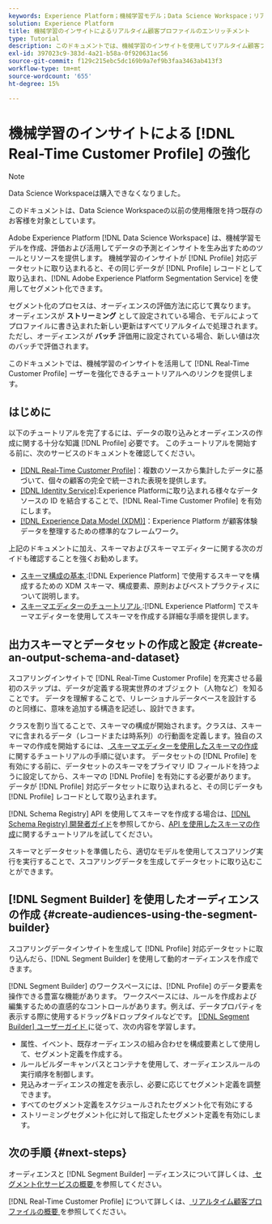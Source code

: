```yaml
---
keywords: Experience Platform；機械学習モデル；Data Science Workspace；リアルタイム顧客プロファイル；人気のトピック；機械学習のインサイト
solution: Experience Platform
title: 機械学習のインサイトによるリアルタイム顧客プロファイルのエンリッチメント
type: Tutorial
description: このドキュメントでは、機械学習のインサイトを使用してリアルタイム顧客プロファイルを強化する方法に関するガイドを提供します。
exl-id: 397023c9-383d-4a21-b58a-0f920631ac56
source-git-commit: f129c215ebc5dc169b9a7ef9b3faa3463ab413f3
workflow-type: tm+mt
source-wordcount: '655'
ht-degree: 15%

---
```


# 機械学習のインサイトによる [!DNL Real-Time Customer Profile] の強化

>[!NOTE]
>
>Data Science Workspaceは購入できなくなりました。
>
>このドキュメントは、Data Science Workspaceの以前の使用権限を持つ既存のお客様を対象としています。

Adobe Experience Platform [!DNL Data Science Workspace] は、機械学習モデルを作成、評価および活用してデータの予測とインサイトを生み出すためのツールとリソースを提供します。 機械学習のインサイトが [!DNL Profile] 対応データセットに取り込まれると、その同じデータが [!DNL Profile] レコードとして取り込まれ、[!DNL Adobe Experience Platform Segmentation Service] を使用してセグメント化できます。

セグメント化のプロセスは、オーディエンスの評価方法に応じて異なります。 オーディエンスが **ストリーミング** として設定されている場合、モデルによってプロファイルに書き込まれた新しい更新はすべてリアルタイムで処理されます。 ただし、オーディエンスが **バッチ** 評価用に設定されている場合、新しい値は次のバッチで評価されます。

このドキュメントでは、機械学習のインサイトを活用して [!DNL Real-Time Customer Profile] ーザーを強化できるチュートリアルへのリンクを提供します。

## はじめに

以下のチュートリアルを完了するには、データの取り込みとオーディエンスの作成に関する十分な知識 [!DNL Profile] 必要です。 このチュートリアルを開始する前に、次のサービスのドキュメントを確認してください。

- [[!DNL Real-Time Customer Profile]](../../profile/home.md)：複数のソースから集計したデータに基づいて、個々の顧客の完全で統一された表現を提供します。
- [[!DNL Identity Service]](../../identity-service/home.md):Experience Platformに取り込まれる様々なデータソースの ID を結合することで、[!DNL Real-Time Customer Profile] を有効にします。
- [[!DNL Experience Data Model (XDM)]](../../xdm/home.md)：Experience Platform が顧客体験データを整理するための標準的なフレームワーク。

上記のドキュメントに加え、スキーマおよびスキーマエディターに関する次のガイドも確認することを強くお勧めします。

- [ スキーマ構成の基本 ](../../xdm/schema/composition.md):[!DNL Experience Platform] で使用するスキーマを構成するための XDM スキーマ、構成要素、原則およびベストプラクティスについて説明します。
- [ スキーマエディターのチュートリアル ](../../xdm/tutorials/create-schema-ui.md):[!DNL Experience Platform] でスキーマエディターを使用してスキーマを作成する詳細な手順を提供します。

## 出力スキーマとデータセットの作成と設定 {#create-an-output-schema-and-dataset}

スコアリングインサイトで [!DNL Real-Time Customer Profile] を充実させる最初のステップは、データが定義する現実世界のオブジェクト（人物など）を知ることです。 データを理解することで、リレーショナルデータベースを設計するのと同様に、意味を追加する構造を記述し、設計できます。

クラスを割り当てることで、スキーマの構成が開始されます。クラスは、スキーマに含まれるデータ（レコードまたは時系列）の行動面を定義します。独自のスキーマの作成を開始するには、[ スキーマエディターを使用したスキーマの作成 ](../../xdm/tutorials/create-schema-ui.md) に関するチュートリアルの手順に従います。 データセットの [!DNL Profile] を有効にする前に、データセットのスキーマをプライマリ ID フィールドを持つように設定してから、スキーマの [!DNL Profile] を有効にする必要があります。 データが [!DNL Profile] 対応データセットに取り込まれると、その同じデータも [!DNL Profile] レコードとして取り込まれます。

[!DNL Schema Registry] API を使用してスキーマを作成する場合は、[[!DNL Schema Registry] 開発者ガイド](../../xdm/api/getting-started.md)を参照してから、[API を使用したスキーマの作成](../../xdm/tutorials/create-schema-api.md)に関するチュートリアルを試してください。

スキーマとデータセットを準備したら、適切なモデルを使用してスコアリング実行を実行することで、スコアリングデータを生成してデータセットに取り込むことができます。

## [!DNL Segment Builder] を使用したオーディエンスの作成 {#create-audiences-using-the-segment-builder}

スコアリングデータインサイトを生成して [!DNL Profile] 対応データセットに取り込んだら、[!DNL Segment Builder] を使用して動的オーディエンスを作成できます。

[!DNL Segment Builder] のワークスペースには、[!DNL Profile] のデータ要素を操作できる豊富な機能があります。 ワークスペースには、ルールを作成および編集するための直感的なコントロールがあります。例えば、データプロパティを表示する際に使用するドラッグ&amp;ドロップタイルなどです。 [[!DNL Segment Builder]  ユーザーガイド ](../../segmentation/ui/segment-builder.md) に従って、次の内容を学習します。

- 属性、イベント、既存オーディエンスの組み合わせを構成要素として使用して、セグメント定義を作成する。
- ルールビルダーキャンバスとコンテナを使用して、オーディエンスルールの実行順序を制御します。
- 見込みオーディエンスの推定を表示し、必要に応じてセグメント定義を調整できます。
- すべてのセグメント定義をスケジュールされたセグメント化で有効にする
- ストリーミングセグメント化に対して指定したセグメント定義を有効にします。

## 次の手順 {#next-steps}

オーディエンスと [!DNL Segment Builder] ーディエンスについて詳しくは、[ セグメント化サービスの概要 ](../../segmentation/home.md) を参照してください。

[!DNL Real-Time Customer Profile] について詳しくは、[ リアルタイム顧客プロファイルの概要 ](../../profile/home.md) を参照してください。
